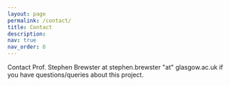 ```yaml
---
layout: page
permalink: /contact/
title: Contact
description: 
nav: true
nav_order: 6
---
```



Contact Prof. Stephen Brewster at stephen.brewster "at" glasgow.ac.uk if you have questions/queries about this project. 

